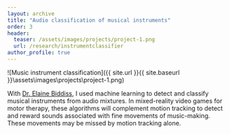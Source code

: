 ```yaml
---
layout: archive
title: "Audio classification of musical instruments"
order: 3
header:
  teaser: /assets/images/projects/project-1.png
  url: /research/instrumentclassifier
author_profile: true
---
```


![Music instrument classification]({{ site.url }}{{ site.baseurl }}\assets\images\projects\project-1.png)

With <a href="http://research.hollandbloorview.ca/scientist/Elaine-Biddiss" target="_blank">Dr. Elaine Biddiss</a>, I used machine learning to detect and classify musical instruments from audio mixtures. In mixed-reality video games for motor therapy, these algorithms will complement motion tracking to detect and reward sounds associated with fine movements of music-making. These movements may be missed by motion tracking alone.

